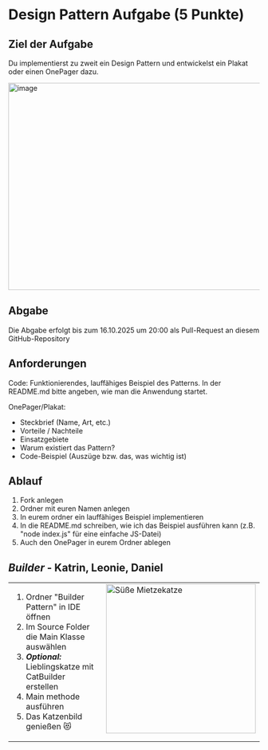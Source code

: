 # Design Pattern Aufgabe (5 Punkte)

## Ziel der Aufgabe
Du implementierst zu zweit ein Design Pattern und entwickelst ein Plakat oder einen OnePager dazu. 

<img width="1549" height="416" alt="image" src="https://github.com/user-attachments/assets/7f1b007f-59c4-44a2-bacc-714f91ae64b6" />

## Abgabe
Die Abgabe erfolgt bis zum 16.10.2025 um 20:00 als Pull-Request an diesem GitHub-Repository

## Anforderungen
Code: Funktionierendes, lauffähiges Beispiel des Patterns. In der README.md bitte angeben, wie man die Anwendung startet.

OnePager/Plakat:
- Steckbrief (Name, Art, etc.)
- Vorteile / Nachteile
- Einsatzgebiete
- Warum existiert das Pattern?
- Code-Beispiel (Auszüge bzw. das, was wichtig ist)

## Ablauf
1. Fork anlegen
2. Ordner mit euren Namen anlegen
3. In eurem ordner ein lauffähiges Beispiel implementieren
4. In die README.md schreiben, wie ich das Beispiel ausführen kann (z.B. "node index.js" für eine einfache JS-Datei)
5. Auch den OnePager in eurem Ordner ablegen

## ***Builder*** - Katrin, Leonie, Daniel


<table>
<tr>
<td style="vertical-align: top;">

1.  Ordner "Builder Pattern" in IDE öffnen
2.  Im Source Folder die Main Klasse auswählen
3.  <strong><em>Optional:</em></strong> Lieblingskatze mit CatBuilder erstellen
4.  Main methode ausführen
5.  Das Katzenbild genießen 😻

</td>
<td style="vertical-align: top;">
<img src="https://i.pinimg.com/474x/c9/37/0b/c9370b56dda66f84f228dd49d73cd0ce--ginger-kitten-ginger-cats.jpg" 
     alt="Süße Mietzekatze" width="300"/>
</td>
</tr>
</table>